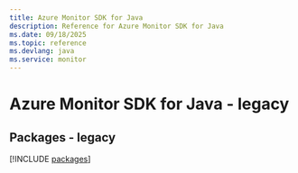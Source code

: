 ```yaml
---
title: Azure Monitor SDK for Java
description: Reference for Azure Monitor SDK for Java
ms.date: 09/18/2025
ms.topic: reference
ms.devlang: java
ms.service: monitor
---
```

# Azure Monitor SDK for Java - legacy
## Packages - legacy
[!INCLUDE [packages](monitor-index.md)]
